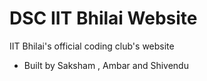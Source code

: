 # DSC IIT Bhilai Website
IIT Bhilai's official coding club's website

- Built by Saksham , Ambar and Shivendu
